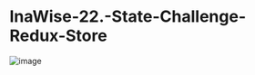 # InaWise-22.-State-Challenge-Redux-Store

![image](https://user-images.githubusercontent.com/77795818/127751834-b3a567c4-0c49-4680-ad9f-e1e2e32e982a.png)



